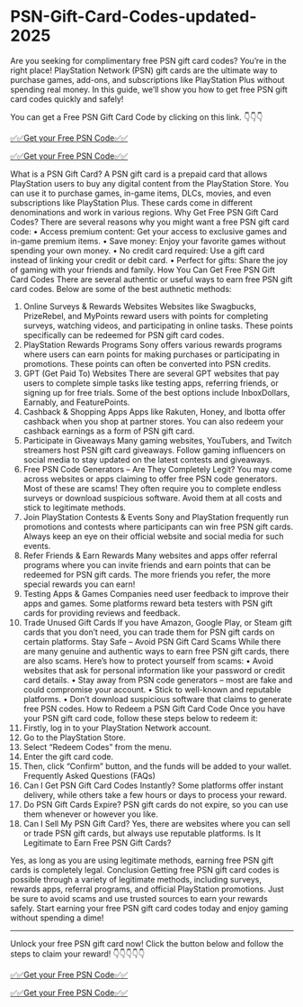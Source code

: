# PSN-Gift-Card-Codes-updated-2025
Are you seeking for complimentary free PSN gift card codes? You’re in the right place! PlayStation Network (PSN) gift cards are the ultimate way to purchase games, add-ons, and subscriptions like PlayStation Plus without spending real money. In this guide, we’ll show you how to get free PSN gift card codes quickly and safely!

You can get a Free PSN Gift Card Code by clicking on this link. 👇👇👇

[✅✅Get your Free PSN Code✅✅](https://premium.topgiftcardusa.com/mshej002/aiogcsnd.html)

[✅✅Get your Free PSN Code✅✅](https://premium.topgiftcardusa.com/mshej002/aiogcsnd.html)

What is a PSN Gift Card?
A PSN gift card is a prepaid card that allows PlayStation users to buy any digital content from the PlayStation Store. You can use it to purchase games, in-game items, DLCs, movies, and even subscriptions like PlayStation Plus. These cards come in different denominations and work in various regions.
Why Get Free PSN Gift Card Codes?
There are several reasons why you might want a free PSN gift card code:
•	Access premium content: Get your access to exclusive games and in-game premium items.
•	Save money: Enjoy your favorite games without spending your own money.
•	No credit card required: Use a gift card instead of linking your credit or debit card.
•	Perfect for gifts: Share the joy of gaming with your friends and family.
How You Can Get Free PSN Gift Card Codes
There are several authentic or useful ways to earn free PSN gift card codes. Below are some of the best authnetic methods:
1. Online Surveys & Rewards Websites
Websites like Swagbucks, PrizeRebel, and MyPoints reward users with points for completing surveys, watching videos, and participating in online tasks. These points specifically can be redeemed for PSN gift card codes.
2. PlayStation Rewards Programs
Sony offers various rewards programs where users can earn points for making purchases or participating in promotions. These points can often be converted into PSN credits.
3. GPT (Get Paid To) Websites
There are several GPT websites that pay users to complete simple tasks like testing apps, referring friends, or signing up for free trials. Some of the best options include InboxDollars, Earnably, and FeaturePoints.
4. Cashback & Shopping Apps
Apps like Rakuten, Honey, and Ibotta offer cashback when you shop at partner stores. You can also redeem your cashback earnings as a form of PSN gift card.
5. Participate in Giveaways
Many gaming websites, YouTubers, and Twitch streamers host PSN gift card giveaways. Follow gaming influencers on social media to stay updated on the latest contests and giveaways.
6. Free PSN Code Generators – Are They Completely Legit?
You may come across websites or apps claiming to offer free PSN code generators. Most of these are scams! They often require you to complete endless surveys or download suspicious software. Avoid them at all costs and stick to legitimate methods.
7. Join PlayStation Contests & Events
Sony and PlayStation frequently run promotions and contests where participants can win free PSN gift cards. Always keep an eye on their official website and social media for such events.
8. Refer Friends & Earn Rewards
Many websites and apps offer referral programs where you can invite friends and earn points that can be redeemed for PSN gift cards. The more friends you refer, the more special rewards you can earn!
9. Testing Apps & Games
Companies need user feedback to improve their apps and games. Some platforms reward beta testers with PSN gift cards for providing reviews and feedback.
10. Trade Unused Gift Cards
If you have Amazon, Google Play, or Steam gift cards that you don’t need, you can trade them for PSN gift cards on certain platforms.
Stay Safe – Avoid PSN Gift Card Scams
While there are many genuine and authentic ways to earn free PSN gift cards, there are also scams. Here’s how to protect yourself from scams:
•	Avoid websites that ask for personal information like your password or credit card details.
•	Stay away from PSN code generators – most are fake and could compromise your account.
•	Stick to well-known and reputable platforms.
•	Don’t download suspicious software that claims to generate free PSN codes.
How to Redeem a PSN Gift Card Code
Once you have your PSN gift card code, follow these steps below to redeem it:
1.	Firstly, log in to your PlayStation Network account.
2.	Go to the PlayStation Store.
3.	Select “Redeem Codes” from the menu.
4.	Enter the gift card code.
5.	Then, click “Confirm” button, and the funds will be added to your wallet.
Frequently Asked Questions (FAQs)
1. Can I Get PSN Gift Card Codes Instantly?
Some platforms offer instant delivery, while others take a few hours or days to process your reward.
2. Do PSN Gift Cards Expire?
PSN gift cards do not expire, so you can use them whenever or however you like.
3. Can I Sell My PSN Gift Card?
Yes, there are websites where you can sell or trade PSN gift cards, but always use reputable platforms.
Is It Legitimate to Earn Free PSN Gift Cards?

Yes, as long as you are using legitimate methods, earning free PSN gift cards is completely legal.
Conclusion
Getting free PSN gift card codes is possible through a variety of legitimate methods, including surveys, rewards apps, referral programs, and official PlayStation promotions. Just be sure to avoid scams and use trusted sources to earn your rewards safely.
Start earning your free PSN gift card codes today and enjoy gaming without spending a dime!
________________________________________
Unlock your free PSN gift card now! Click the button below and follow the steps to claim your reward! 👇👇👇👇👇

[✅✅Get your Free PSN Code✅✅](https://premium.topgiftcardusa.com/mshej002/aiogcsnd.html)

[✅✅Get your Free PSN Code✅✅](https://premium.topgiftcardusa.com/mshej002/aiogcsnd.html)
